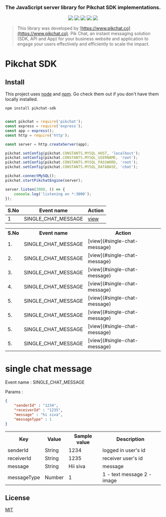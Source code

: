 <h3 align="center">The JavaScript server library for Pikchat SDK implementations.</h3>
 

<p align="center">
  <a href=""><img src="https://img.shields.io/github/license/sparkouttech/pikchat-sdk.svg" /></a>
  <a href=""><img src="https://img.shields.io/badge/standard--readme-OK-green.svg?style=flat-square" /></a>
  <a href=""><img src="https://img.shields.io/badge/npm-%3E%3D3.0.0-orange.svg?style=flat-square" /></a>
  <a href=""><img src="https://img.shields.io/badge/Node.js-%3E%3D10.0.0-orange.svg?style=flat-square" /></a>
  <a href="https://www.npmjs.com/package/pikchat-sdk"><img src="https://img.shields.io/npm/dm/pikchat-sdk.svg" /></a>
  <br>
</p>


> This library was developed by [https://www.pikchat.co](https://www.pikchat.co). Pik Chat, an instant messaging solution (SDK, API and App) for your business website and application to engage your users effectively and efficiently to scale the impact.

Pikchat SDK
==================================

## Install

This project uses [node](http://nodejs.org) and [npm](https://npmjs.com). Go check them out if you don't have them locally installed.

```sh
npm install pikchat-sdk
```

```javascript

const pikchat = require('pikchat');
const express = require('express');
const app = express();
const http = require('http');

const server = http.createServer(app);

pikchat.setConfig(pikchat.CONSTANTS.MYSQL_HOST, 'localhost');
pikchat.setConfig(pikchat.CONSTANTS.MYSQL_USERNAME, 'root');
pikchat.setConfig(pikchat.CONSTANTS.MYSQL_PASSWORD, 'root');
pikchat.setConfig(pikchat.CONSTANTS.MYSQL_DATABASE, 'chat');

pikchat.connectMySQL();
pikchat.startPikchatEngine(server);

server.listen(3000, () => {
    console.log('listening on *:3000');
});
```

| S.No | Event name               | Action     |
| -----| ------------------------ | ----------- |
| 1    | SINGLE_CHAT_MESSAGE      | [view](#single-chat-message)  |


<table>
  <tr>
    <th>S.No</th>
    <th>Event name</th>
    <th>Action</th>
  </tr>
  <tr>
    <td>1.</td>
    <td>SINGLE_CHAT_MESSAGE</td>
    <td>[view](#single-chat-message)</td>
  </tr>
  <tr>
    <td>2.</td>
    <td>SINGLE_CHAT_MESSAGE</td>
    <td>[view](#single-chat-message)</td>
  </tr>
  <tr>
    <td>3.</td>
    <td>SINGLE_CHAT_MESSAGE</td>
    <td>[view](#single-chat-message)</td>
  </tr>
  <tr>
    <td>4.</td>
    <td>SINGLE_CHAT_MESSAGE</td>
    <td>[view](#single-chat-message)</td>
  </tr>
  <tr>
    <td>5.</td>
    <td>SINGLE_CHAT_MESSAGE</td>
    <td>[view](#single-chat-message)</td>
  </tr>
  <tr>
    <td>5.</td>
    <td>SINGLE_CHAT_MESSAGE</td>
    <td>[view](#single-chat-message)</td>
  </tr>
  <tr>
    <td>5.</td>
    <td>SINGLE_CHAT_MESSAGE</td>
    <td>[view](#single-chat-message)</td>
  </tr>
  <tr>
    <td>5.</td>
    <td>SINGLE_CHAT_MESSAGE</td>
    <td>[view](#single-chat-message)</td>
  </tr>
</table>


# single chat message

Event name : SINGLE_CHAT_MESSAGE

Params :

```json
{
    "senderId" : "1234",
    "receiverId" : "1235",
    "message" : "hi siva",
    "messageType" : 1
}
```

  <table>
      <tr>
        <th>Key</th>
        <th>Value</th>
        <th>Sample value</th>
        <th>Description</th>
      </tr>
      <tr>
        <td>senderId</td>
        <td>String</td>
        <td>1234</td>
        <td>logged in user's id</td>
      </tr>
      <tr>
        <td>receiverId</td>
        <td>String</td>
        <td>1235</td>
        <td>receiver user's id</td>
      </tr>
      <tr>
        <td>message</td>
        <td>String</td>
        <td>Hii siva</td>
        <td>message</td>
      </tr>
      <tr>
        <td>messageType</td>
        <td>Number</td>
        <td>1</td>
        <td>1 - text message 2 - image </td>
      </tr>
  </table>

## License

[MIT](/LICENSE)